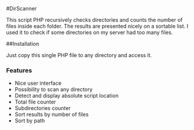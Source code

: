 #DirScanner

This script PHP recursively checks directories and counts the number of files inside each folder.
The results are presented nicely on a sortable list. I used it to check if some directories on my server had too many files.

##Installation

Just copy this single PHP file to any directory and access it.


### Features

- Nice user interface
- Possibility to scan any directory
-  Detect and display absolute script location
- Total file counter
- Subdirectories counter
- Sort results  by number of files
- Sort by path
